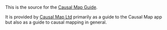 This is the source for the [Causal Map Guide](http://guide.causalmap.app). 

It is provided by [Causal Map Ltd](http://causalmap.app) primarily as a guide to the Causal Map app but also as a guide to causal mapping in general.
